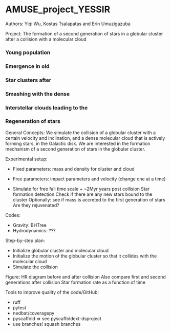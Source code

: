 # AMUSE_project_YESSIR

Authors: Yiqi Wu, Kostas Tsalapatas and Erin Umuzigazuba

Project: The formation of a second generation of stars in a globular cluster after a collision with a molecular cloud

### Young population
### Emergence in old
### Star clusters after
### Smashing with the dense
### Interstellar clouds leading to the
### Regeneration of stars

General Concepts:
	We simulate the collision of a globular cluster with a certain velocity and inclination, and a dense molecular cloud that is actively forming stars, 
	in the Galactic disk. We are interested in the formation mechanism of a second generation of stars in the globular cluster. 

Experimental setup:

- Fixed parameters: mass and density for cluster and cloud

- Free parameters: impact parameters and velocity (change one at a time)

- Simulate for free fall time scale + ~2Myr years post collision
	Star formation detection
	Check if there are any new stars bound to the cluster 
	Optionally: see if mass is accreted to the first generation of stars
		Are they rejuvenated?

Codes:
- Gravity:
	BHTree
- Hydrodynamics: 
	???

Step-by-step plan:
- Initialize globular cluster and molecular cloud
- Initialize the motion of the globular cluster so that it collides with the molecular cloud 
- Simulate the collision 


Figure:
HR diagram before and after collision
Also compare first and second generations after collision
Star formation rate as a function of time

Tools to improve quality of the code/GitHub:
- ruff
- pytest
- nedbat/coveragepy
- pyscaffold => see pyscaffoldext-dsproject
- use branches! squash branches
